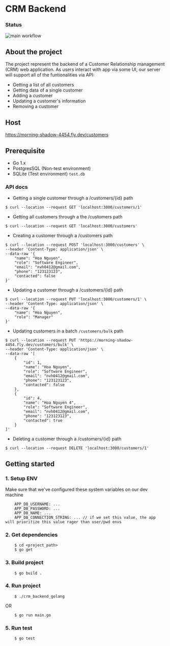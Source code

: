 <!-- END doctoc generated TOC please keep comment here to allow auto update -->

# CRM Backend

### Status

![main workflow](https://github.com/nvh0412/crm_backend_golang/actions/workflows/go.yml/badge.svg)

## About the project

The project represent the backend of a Customer Relationship management (CRM) web application. As users interact with app via some UI, our server will support all of the funtionalities via API:

- Getting a list of all customers
- Getting data of a single customer
- Adding a customer
- Updating a customer's information
- Removing a customer

## Host

https://morning-shadow-4454.fly.dev/customers

## Prerequisite
- Go 1.x
- PostgresSQL (Non-test environment)
- SQLite (Test environment) `test.db`

### API docs

- Getting a single customer through a /customers/{id} path
```
$ curl --location --request GET 'localhost:3000/customers/1'
```

- Getting all customers through a the /customers path
```
$ curl --location --request GET 'localhost:3000/customers'
```

- Creating a customer through a /customers path
```
$ curl --location --request POST 'localhost:3000/customers' \
--header 'Content-Type: application/json' \
--data-raw '{
    "name": "Hoa Nguyen",
    "role": "Software Engineer",
    "email": "nvh0412@gmail.com",
    "phone": "123123123",
    "contacted": false
}'
```

- Updating a customer through a /customers/{id} path
```
$ curl --location --request PUT 'localhost:3000/customers/1' \
--header 'Content-Type: application/json' \
--data-raw '{
    "name": "Hoa Nguyen",
    "role": "Manager"
}'

```

- Updating customers in a batch `/customers/bulk` path
```
$ curl --location --request PUT 'https://morning-shadow-4454.fly.dev/customers/bulk' \
--header 'Content-Type: application/json' \
--data-raw '[
    {
        "id": 1,
        "name": "Hoa Nguyen",
        "role": "Software Engineer",
        "email": "nvh0412@gmail.com",
        "phone": "123123123",
        "contacted": false
    },
    {
        "id": 4,
        "name": "Hoa Nguyen 4",
        "role": "Software Engineer",
        "email": "nvh0412@gmail.com",
        "phone": "123123123",
        "contacted": true
    }
]'
```

- Deleting a customer through a /customers/{id} path
```
$ curl --location --request DELETE 'localhost:3000/customers/1'
```

## Getting started

### 1. Setup ENV

Make sure that we've configured these system variables on our dev machine
```
    APP_DB_USERNAME: ...
    APP_DB_PASSWORD: ...
    APP_DB_NAME: ...
    APP_DB_CONNECTION_STRING: ... // if we set this value, the app will prioritize this value rager than user/pwd envs
```

### 2. Get dependencies

```
    $ cd <project_path>
    $ go get
```

### 3. Build project

```
    $ go build .
```

### 4. Run project

```
    $ ./crm_backend_golang
```
OR
```
    $ go run main.go
```

### 5. Run test

```
    $ go test
```


